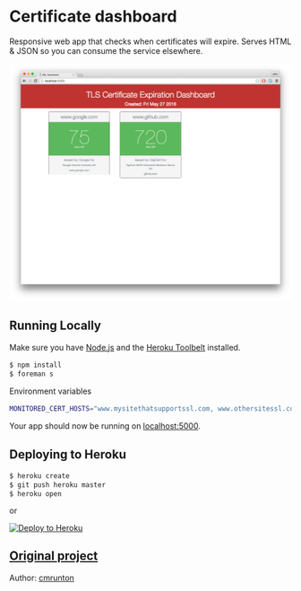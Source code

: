 # Certificate dashboard

Responsive web app that checks when certificates will expire. Serves HTML & JSON so you can consume the service elsewhere.

![banner](certificate-check.png "Banner app preview")

## Running Locally

Make sure you have [Node.js](http://nodejs.org/) and the [Heroku Toolbelt](https://toolbelt.heroku.com/) installed.

```sh
$ npm install
$ foreman s
```

Environment variables

```sh
MONITORED_CERT_HOSTS="www.mysitethatsupportssl.com, www.othersitessl.com"
```

Your app should now be running on [localhost:5000](http://localhost:5000/).

## Deploying to Heroku

```
$ heroku create
$ git push heroku master
$ heroku open
```
or

[![Deploy to Heroku](https://www.herokucdn.com/deploy/button.png)](https://heroku.com/deploy)

## [Original project](https://github.com/cmrunton/tls-dashboard)

Author: [cmrunton](https://github.com/cmrunton) 


